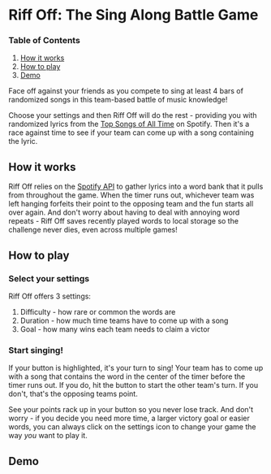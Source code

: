 # Riff Off: The Sing Along Battle Game

### Table of Contents
1. [How it works](#how-it-works)
2. [How to play](#how-to-play)
3. [Demo](#demo)

Face off against your friends as you compete to sing at least 4 bars of randomized songs in this team-based battle of music knowledge!

Choose your settings and then Riff Off will do the rest - providing you with randomized lyrics from the [Top Songs of All Time](https://open.spotify.com/playlist/6Mf614QiAuop5ud9x5beBS) on Spotify. Then it's a race against time to see if your team can come up with a song containing the lyric.

## How it works

Riff Off relies on the [Spotify API](https://spotipy.readthedocs.io/en/2.22.1/#getting-started) to gather lyrics into a word bank that it pulls from throughout the game. When the timer runs out, whichever team was left hanging forfeits their point to the opposing team and the fun starts all over again. And don't worry about having to deal with annoying word repeats - Riff Off saves recently played words to local storage so the challenge never dies, even across multiple games!

## How to play

### Select your settings

Riff Off offers 3 settings:
1. Difficulty - how rare or common the words are
2. Duration - how much time teams have to come up with a song
3. Goal - how many wins each team needs to claim a victor

### Start singing!

If your button is highlighted, it's your turn to sing! Your team has to come up with a song that contains the word in the center of the timer before the timer runs out. If you do, hit the button to start the other team's turn. If you don't, that's the opposing teams point.

See your points rack up in your button so you never lose track. And don't worry - if you decide you need more time, a larger victory goal or easier words, you can always click on the settings icon to change your game the way _you_ want to play it.

## Demo
